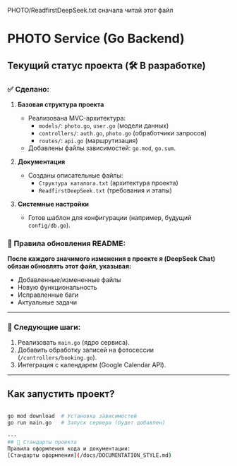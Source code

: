 PHOTO/ReadfirstDeepSeek.txt сначала читай этот файл

# PHOTO Service (Go Backend)

## Текущий статус проекта (🛠️ В разработке)

### ✅ Сделано:
1. **Базовая структура проекта**  
   - Реализована MVC-архитектура:  
     - `models/`: `photo.go`, `user.go` (модели данных)  
     - `controllers/`: `auth.go`, `photo.go` (обработчики запросов)  
     - `routes/`: `api.go` (маршрутизация)  
   - Добавлены файлы зависимостей: `go.mod`, `go.sum`.

2. **Документация**  
   - Созданы описательные файлы:  
     - `Структура каталога.txt` (архитектура проекта)  
     - `ReadfirstDeepSeek.txt` (требования и этапы)  

3. **Системные настройки**  
   - Готов шаблон для конфигурации (например, будущий `config/db.go`).

### 📝 Правила обновления README:
**После каждого значимого изменения в проекте я (DeepSeek Chat) обязан обновлять этот файл, указывая:**  
- Добавленные/измененные файлы  
- Новую функциональность  
- Исправленные баги  
- Актуальные задачи  

---

### 🚀 Следующие шаги:
1. Реализовать `main.go` (ядро сервиса).  
2. Добавить обработку записей на фотосессии (`/controllers/booking.go`).  
3. Интеграция с календарем (Google Calendar API).  

---

## Как запустить проект?
```bash

go mod download  # Установка зависимостей
go run main.go   # Запуск сервера (будет добавлен)

---
## 📌 Стандарты проекта
Правила оформления кода и документации:  
[Стандарты оформления](/docs/DOCUMENTATION_STYLE.md)
